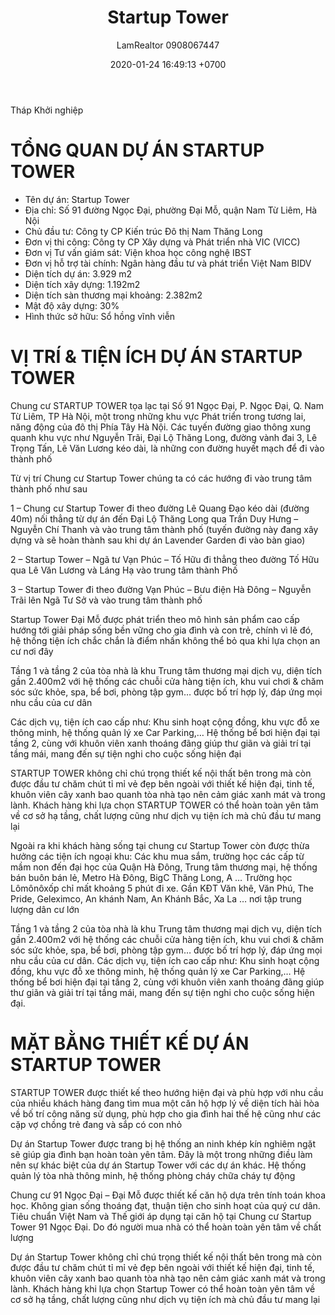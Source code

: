 ﻿---
layout: post
title:  "Startup Tower"
description: LamRealtor 0908067447 bán dự án căn hộ chung cư Startup Tower ở Hà Nội Nam Từ Liêm Đại Mỗ
image: /assets/startup-tower/00.jpg
author: LamRealtor 0908067447
date:   2020-01-24 16:49:13 +0700
lang: vi
excerpt_separator: <!--more-->
categories: ha-noi nam-tu-liem dai-mo
tags: ban du-an can-ho chung-cu
---

Tháp Khởi nghiệp<!--more-->

# TỔNG QUAN DỰ ÁN STARTUP TOWER

* Tên dự án: Startup Tower
* Địa chỉ: Số 91 đường Ngọc Đại, phường Đại Mỗ, quận Nam Từ Liêm, Hà Nội
* Chủ đầu tư: Công ty CP Kiến trúc Đô thị Nam Thăng Long
* Đơn vị thi công: Công ty CP Xây dựng và Phát triển nhà VIC (VICC)
* Đơn vị Tư vấn giám sát: Viện khoa học công nghệ IBST
* Đơn vị hỗ trợ tài chính: Ngân hàng đầu tư và phát triển Việt Nam BIDV
* Diện tích dự án: 3.929 m2
* Diện tích xây dựng: 1.192m2
* Diện tích sàn thương mại khoảng: 2.382m2
* Mật độ xây dựng: 30%
* Hình thức sở hữu: Sổ hồng vĩnh viễn

# VỊ TRÍ & TIỆN ÍCH DỰ ÁN STARTUP TOWER

Chung cư STARTUP TOWER tọa lạc tại Số 91 Ngọc Đại, P. Ngọc Đại, Q. Nam Từ Liêm, TP Hà Nội, một trong những  khu vực Phát triển trong tương lai, năng động của đô thị Phía Tây Hà Nội. Các tuyến đường giao thông xung quanh khu vực như Nguyễn Trãi, Đại Lộ Thăng Long, đường vành đai 3, Lê Trọng Tấn, Lê Văn Lương kéo dài, là những con đường huyết mạch để đi vào thành phố

Từ vị trí Chung cư Startup Tower chúng ta có các hướng đi vào trung tâm thành phố như sau

1 – Chung cư Startup Tower đi theo đường Lê Quang Đạo kéo dài (đường 40m) nối thẳng từ dự án đến Đại Lộ Thăng Long qua Trần Duy Hưng – Nguyễn Chí Thanh và vào trung tâm thành phố (tuyến đường này đang xây dựng và sẽ hoàn thành sau khi dự án Lavender Garden đi vào bàn giao)

2 – Startup Tower – Ngã tư Vạn Phúc – Tố Hữu đi thẳng theo đường Tố Hữu qua Lê Văn Lương và Láng Hạ vào trung tâm thành Phố

3 – Startup Tower đi theo đường Vạn Phúc – Bưu điện Hà Đông – Nguyễn Trãi lên Ngã Tư Sở và vào trung tâm thành phố

Startup Tower Đại Mỗ được phát triển theo mô hình sản phẩm cao cấp hướng tới giải pháp sống bền vững cho gia đình và con trẻ, chính vì lẽ đó, hệ thống tiện ích chắc chắn là điểm nhấn không thể bỏ qua khi lựa chọn an cư nơi đây

Tầng 1 và tầng 2 của tòa nhà là khu Trung tâm thương mại dịch vụ, diện tích gần 2.400m2 với hệ thống các chuỗi cửa hàng tiện ích, khu vui chơi & chăm sóc sức khỏe, spa, bể bơi, phòng tập gym… được bố trí hợp lý, đáp ứng mọi nhu cầu của cư dân

Các dịch vụ, tiện ích cao cấp như: Khu sinh hoạt cộng đồng, khu vực đỗ xe thông minh, hệ thống quản lý xe Car Parking,… Hệ thống bể bơi hiện đại tại tầng 2, cùng với khuôn viên xanh thoáng đãng giúp thư giãn và giải trí tại tầng mái, mang đến sự tiện nghi cho cuộc sống hiện đại

STARTUP TOWER không chỉ chú trọng thiết kế nội thất bên trong mà còn được đầu tư chăm chút tỉ mỉ vẻ đẹp bên ngoài với thiết kế hiện đại, tinh tế, khuôn viên cây xanh bao quanh tòa nhà tạo nên cảm giác xanh mát và trong lành. Khách hàng khi lựa chọn STARTUP TOWER có thể hoàn toàn yên tâm về cơ sở hạ tầng, chất lượng cũng như dịch vụ tiện ích mà chủ đầu tư mang lại

Ngoài ra khi khách hàng sống tại chung cư Startup Tower còn được thừa hưởng các tiện ích ngoại khu: Các khu mua sắm, trường học các cấp từ mầm non đến đại học của Quận Hà Đông, Trung tâm thương mại, hệ thống bán buôn bán lẻ, Metro Hà Đông, BigC Thăng Long, A … Trường học Lômônôxốp chỉ mất khoảng 5 phút đi xe. Gần KĐT Văn khê, Văn Phú, The Pride, Geleximco, An khánh Nam, An Khánh Bắc, Xa La … nơi tập trung lượng dân cư lớn

Tầng 1 và tầng 2 của tòa nhà là khu Trung tâm thương mại dịch vụ, diện tích gần 2.400m2 với hệ thống các chuỗi cửa hàng tiện ích, khu vui chơi & chăm sóc sức khỏe, spa, bể bơi, phòng tập gym… được bố trí hợp lý, đáp ứng mọi nhu cầu của cư dân. Các dịch vụ, tiện ích cao cấp như: Khu sinh hoạt cộng đồng, khu vực đỗ xe thông minh, hệ thống quản lý xe Car Parking,… Hệ thống bể bơi hiện đại tại tầng 2, cùng với khuôn viên xanh thoáng đãng giúp thư giãn và giải trí tại tầng mái, mang đến sự tiện nghi cho cuộc sống hiện đại.

# MẶT BẰNG THIẾT KẾ DỰ ÁN STARTUP TOWER

STARTUP TOWER được thiết kế theo hướng hiện đại và phù hợp với nhu cầu của nhiều khách hàng đang tìm mua một căn hộ hợp lý về diện tích hài hòa về bố trí công năng sử dụng, phù hợp cho gia đình hai thế hệ cũng như các cặp vợ chồng trẻ đang và sắp có con nhỏ

Dự án Startup Tower được trang bị hệ thống an ninh khép kín nghiêm ngặt sẽ giúp gia đình bạn hoàn toàn yên tâm. Đây là một trong những điều làm nên sự khác biệt của dự án Startup Tower với các dự án khác. Hệ thống quản lý tòa nhà thông minh, hệ thống phòng cháy chữa cháy tự động

Chung cư 91 Ngọc Đại – Đại Mỗ được thiết kế căn hộ dựa trên tính toán khoa học. Không gian sống thoáng đạt, thuận tiện cho sinh hoạt của quý cư dân. Tiêu chuẩn Việt Nam và Thế giới áp dụng tại căn hộ tại Chung cư Startup Tower 91 Ngọc Đại. Do đó người mua nhà có thể hoàn toàn yên tâm về chất lượng

Dự án Startup Tower không chỉ chú trọng thiết kế nội thất bên trong mà còn được đầu tư chăm chút tỉ mỉ vẻ đẹp bên ngoài với thiết kế hiện đại, tinh tế, khuôn viên cây xanh bao quanh tòa nhà tạo nên cảm giác xanh mát và trong lành. Khách hàng khi lựa chọn Startup Tower có thể hoàn toàn yên tâm về cơ sở hạ tầng, chất lượng cũng như dịch vụ tiện ích mà chủ đầu tư mang lại